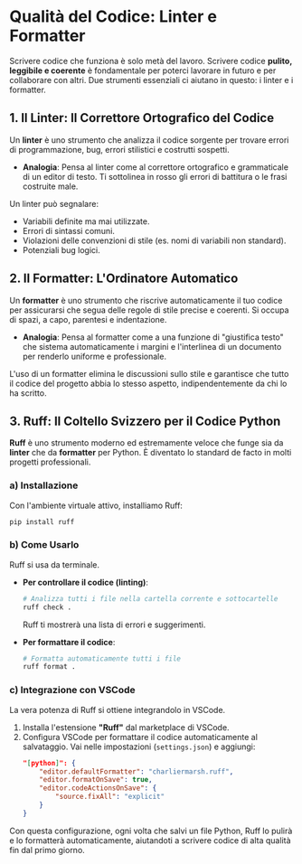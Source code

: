 # Qualità del Codice: Linter e Formatter

Scrivere codice che funziona è solo metà del lavoro. Scrivere codice **pulito, leggibile e coerente** è fondamentale per poterci lavorare in futuro e per collaborare con altri. Due strumenti essenziali ci aiutano in questo: i linter e i formatter.

## 1. Il Linter: Il Correttore Ortografico del Codice

Un **linter** è uno strumento che analizza il codice sorgente per trovare errori di programmazione, bug, errori stilistici e costrutti sospetti.

*   **Analogia**: Pensa al linter come al correttore ortografico e grammaticale di un editor di testo. Ti sottolinea in rosso gli errori di battitura o le frasi costruite male.

Un linter può segnalare:
-   Variabili definite ma mai utilizzate.
-   Errori di sintassi comuni.
-   Violazioni delle convenzioni di stile (es. nomi di variabili non standard).
-   Potenziali bug logici.

## 2. Il Formatter: L'Ordinatore Automatico

Un **formatter** è uno strumento che riscrive automaticamente il tuo codice per assicurarsi che segua delle regole di stile precise e coerenti. Si occupa di spazi, a capo, parentesi e indentazione.

*   **Analogia**: Pensa al formatter come a una funzione di "giustifica testo" che sistema automaticamente i margini e l'interlinea di un documento per renderlo uniforme e professionale.

L'uso di un formatter elimina le discussioni sullo stile e garantisce che tutto il codice del progetto abbia lo stesso aspetto, indipendentemente da chi lo ha scritto.

## 3. Ruff: Il Coltello Svizzero per il Codice Python

**Ruff** è uno strumento moderno ed estremamente veloce che funge sia da **linter** che da **formatter** per Python. È diventato lo standard de facto in molti progetti professionali.

### a) Installazione

Con l'ambiente virtuale attivo, installiamo Ruff:
```bash
pip install ruff
```

### b) Come Usarlo

Ruff si usa da terminale.

*   **Per controllare il codice (linting)**:
    ```bash
    # Analizza tutti i file nella cartella corrente e sottocartelle
    ruff check .
    ```
    Ruff ti mostrerà una lista di errori e suggerimenti.

*   **Per formattare il codice**:
    ```bash
    # Formatta automaticamente tutti i file
    ruff format .
    ```

### c) Integrazione con VSCode

La vera potenza di Ruff si ottiene integrandolo in VSCode.

1.  Installa l'estensione **"Ruff"** dal marketplace di VSCode.
2.  Configura VSCode per formattare il codice automaticamente al salvataggio. Vai nelle impostazioni (`settings.json`) e aggiungi:
    ```json
    "[python]": {
        "editor.defaultFormatter": "charliermarsh.ruff",
        "editor.formatOnSave": true,
        "editor.codeActionsOnSave": {
            "source.fixAll": "explicit"
        }
    }
    ```

Con questa configurazione, ogni volta che salvi un file Python, Ruff lo pulirà e lo formatterà automaticamente, aiutandoti a scrivere codice di alta qualità fin dal primo giorno.
